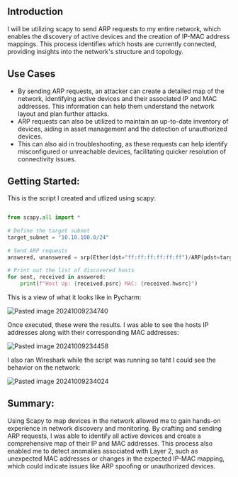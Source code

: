 ## Introduction

I will be utilizing scapy to send ARP requests to my entire network, which enables the discovery of active devices and the creation of IP-MAC address mappings. This process identifies which hosts are currently connected, providing insights into the network's structure and topology.

## Use Cases

+ By sending ARP requests, an attacker can create a detailed map of the network, identifying active devices and their associated IP and MAC addresses. This information can help them understand the network layout and plan further attacks.
+ ARP requests can also be utilized to maintain an up-to-date inventory of devices, aiding in asset management and the detection of unauthorized devices.
+ This can also aid in troubleshooting, as these requests can help identify misconfigured or unreachable devices, facilitating quicker resolution of connectivity issues.

## Getting Started:

This is the script I created and utlized using scapy:

```python

from scapy.all import *  
  
# Define the target subnet  
target_subnet = "10.10.100.0/24"  
  
# Send ARP requests  
answered, unanswered = srp(Ether(dst="ff:ff:ff:ff:ff:ff")/ARP(pdst=target_subnet), timeout=2, verbose=False)  
  
# Print out the list of discovered hosts  
for sent, received in answered:  
    print(f"Host Up: {received.psrc} MAC: {received.hwsrc}")
```

This is a view of what it looks like in Pycharm:

![Pasted image 20241009234740](https://github.com/user-attachments/assets/6cfd6085-34c6-4a13-8018-e62a38312e44)

Once executed, these were the results. I was able to see the hosts IP addresses along with their corresponding MAC addresses:

![Pasted image 20241009234458](https://github.com/user-attachments/assets/bc259adf-070d-44e6-914c-36ceaf9770e1)

I also ran Wireshark while the script was running so taht I could see the behavior on the network:

![Pasted image 20241009234024](https://github.com/user-attachments/assets/ff3c1dec-89bf-4b42-8afd-757f15ed3d94)

## Summary:

Using Scapy to map devices in the network allowed me to gain hands-on experience in network discovery and monitoring. By crafting and sending ARP requests, I was able to identify all active devices and create a comprehensive map of their IP and MAC addresses. This process also enabled me to detect anomalies associated with Layer 2, such as unexpected MAC addresses or changes in the expected IP-MAC mapping, which could indicate issues like ARP spoofing or unauthorized devices. 
